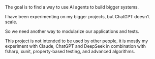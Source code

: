 ﻿The goal is to find a way to use AI agents to build bigger systems. 

I have been experimenting on my bigger projects, but ChatGPT doesn't scale. 

So we need another way to modularize our applications and tests.

This project is not intended to be used by other people, it is mostly my experiment with Claude, ChatGPT and DeepSeek in combination with fsharp, xunit, property-based testing, and advanced algorithms.

